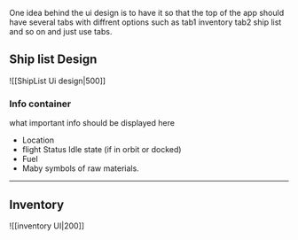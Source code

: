 One idea behind the ui design is to have it so that the top of the app should have several tabs with diffrent options such as tab1 inventory tab2 ship list and so on and just use tabs.

## Ship list Design
![[ShipList Ui design|500]]

### Info container
what important info should be displayed here
- Location
- flight Status Idle state (if in orbit or docked)
- Fuel
- Maby symbols of raw materials.

---

## Inventory
![[inventory UI|200]]